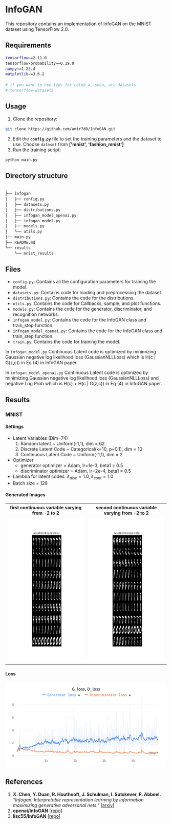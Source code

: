 # InfoGAN

This repository contains an implementation of InfoGAN on the MNIST dataset using TensorFlow 2.0.


## Requirements
```sh
tensorflow==2.11.0
tensorflow-probability==0.19.0
numpy==1.23.4
matplotlib==3.6.2

# if you want to use tfds for celeb_a, svhn, etc datasets
# tensorflow-datasets
```

## Usage

1. Clone the repository: 
```sh
git clone https://github.com/amir7d0/InfoGAN.git
```
2. Edit the **`config.py`** file to set the training parameters and the dataset to use. Choose *`dataset`* from **['mnist', 'fashion_mnist']**
3. Run the training script:
```sh
python main.py
```

## Directory structure
```sh
.
├── infogan
│   ├── config.py
│   ├── datasets.py
│   ├── distributions.py
│   ├── infogan_model_openai.py
│   ├── infogan_model.py
│   ├── models.py
│   └── utils.py
├── main.py
├── README.md
└── results
    └── mnist_results


```
## Files

* `config.py`: Contains all the configuration parameters for training the model.
* `datasets.py`: Contains code for loading and preprocessing the dataset.
* `distributions.py`: Contains the code for the distributions.
* `utils.py`: Contains the code for Callbacks, sample, and plot functions.
* `models.py`: Contains the code for the generator, discriminator, and recognition networks.
* `infogan_model.py`: Contains the code for the InfoGAN class and train_step function.
* `infogan_model_openai.py`: Contains the code for the InfoGAN class and train_step function.
* `train.py`: Contains the code for training the model.

In `infogan_model.py` Continuous Latent code is optimized by minimizing Gaussian negative log likelihood loss (GaussianNLLLoss) which is H(c | G(z,c)) in Eq (4) in InfoGAN paper.

In `infogan_model_openai.py` Continuous Latent code is optimized by minimizing Gaussian negative log likelihood loss (GaussianNLLLoss) and negative Log Prob which is H(c) + H(c | G(z,c)) in Eq (4) in InfoGAN paper.

## Results
### MNIST

#### Settings

* Latent Variables (Dim=74)
	1. Random latent ~ Uniform(-1,1), dim = 62
	1. Discrete Latent Code ~ Categorical(k=10, p=0.1), dim = 10
    2. Continuous Latent Code ~ Uniform(-1,1), dim = 2
* Optimizer
	+ generator optimizer = Adam, lr=1e-3, beta1 = 0.5
	+ discriminator optimizer = Adam, lr=2e-4, beta1 = 0.5
* Lambda for latent codes: $\lambda_{disc} = 1.0, \lambda_{cont} = 1.0$
* Batch size = 128

#### Generated Images
<table align='center'>
<tr align='center'>
<th> first continuous variable varying from -2 to 2 </th>
<th> second continuous variable varying from -2 to 2 </th>
</tr>
<tr>
<td><img src = 'results/mnist_results/varying-discrete-0_varying-continuous-0.png' height = '450'>
<td><img src = 'results/mnist_results/varying-discrete-0_varying-continuous-1.png' height = '450'>
</tr>
</table>


#### Loss
<img src = 'results/mnist_results/loss.png'>



## References

1. **X. Chen, Y. Duan, R. Houthooft, J. Schulman, I. Sutskever, P. Abbeel.** *"Infogan: Interpretable representation learning by information maximizing generative adversarial nets."* [[arxiv](https://arxiv.org/abs/1606.03657)]
2. **openai/InfoGAN** [[repo](https://github.com/openai/InfoGAN)]
3. **lisc55/InfoGAN** [[repo](https://github.com/lisc55/InfoGAN)]


